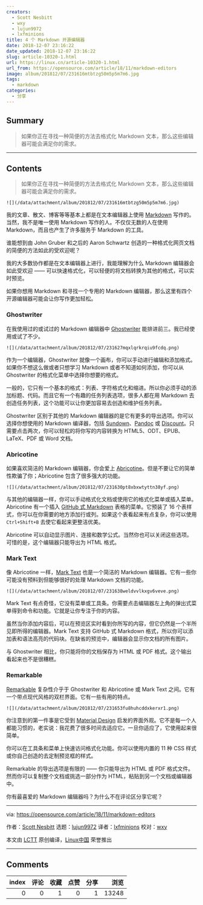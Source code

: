 ```yaml
---
creators:
  - Scott Nesbitt
  - wxy
  - lujun9972
  - lxfminions
title: 4 个 Markdown 开源编辑器
date: 2018-12-07 23:16:22
date_updated: 2018-12-07 23:16:22
slug: article-10320-1.html
url: https://linux.cn/article-10320-1.html
url_from: https://opensource.com/article/18/11/markdown-editors
image: album/201812/07/231616mtbtzg50m5p5m7m6.jpg
tags:
  - markdown
categories:
  - 分享
---
```


## Summary

> 如果你正在寻找一种简便的方法去格式化 Markdown 文本，那么这些编辑器可能会满足你的需求。

***

<!-- more -->

## Contents

> 
> 如果你正在寻找一种简便的方法去格式化 Markdown 文本，那么这些编辑器可能会满足你的需求。
> 
> 
> 

`![](/data/attachment/album/201812/07/231616mtbtzg50m5p5m7m6.jpg)`

我的文章、散文、博客等等基本上都是在文本编辑器上使用 [Markdown](https://en.wikipedia.org/wiki/Markdown) 写作的。当然，我不是唯一使用 Markdown 写作的人。不仅仅无数的人在使用 Markdown，而且也产生了许多服务于 Markdown 的工具。

谁能想到由 John Gruber 和之后的 Aaron Schwartz 创造的一种格式化网页文档的简便的方法如此的受欢迎呢？

我的大多数协作都是在文本编辑器上进行，我能理解为什么 Markdown 编辑器会如此受欢迎 —— 可以快速格式化，可以轻便的将文档转换为其他的格式，可以实时预览。

如果你想用 Markdown 和寻找一个专用的 Markdown 编辑器，那么这里有四个开源编辑器可能会让你写作更加轻松。

### Ghostwriter

在我使用过的或试过的 Markdown 编辑器中 [Ghostwriter](https://wereturtle.github.io/ghostwriter/) 能排进前三。我已经使用或试了不少。

`![](/data/attachment/album/201812/07/231627mqxlqrkrqiu9fcdq.png)`

作为一个编辑器，Ghostwriter 就像一个画布，你可以手动进行编辑和添加格式。如果你不想这么做或者只想学习 Markdown 或者不知道如何添加，你可以从 Ghostwriter 的格式化菜单中选择你想要的格式。

一般的，它只有一个基本的格式：列表、字符格式化和缩进。所以你必须手动的添加标题、代码。而且它有一个有趣的任务列表选项，很多人都在用 Markdown 去创造任务列表，这个功能可以让你更加容易去创造和维护任务列表。

Ghostwriter 区别于其他的 Markdown 编辑器的是它有更多的导出选项。你可以选择你想使用的 Markdown 编译器，包括 [Sundown](https://github.com/vmg/sundown)、[Pandoc](https://pandoc.org) 或 [Discount](https://www.pell.portland.or.us/%7Eorc/Code/discount/)。只需要点击两次，你可以轻松的将你写的内容转换为 HTML5、ODT、EPUB、LaTeX、PDF 或 Word 文档。

### Abricotine

如果喜欢简洁的 Markdown 编辑器，你会爱上 [Abricotine](http://abricotine.brrd.fr/)。但是不要让它的简单性欺骗了你；Abricotine 包含了很多强大的功能。

`![](/data/attachment/album/201812/07/231630pt8xbxwtyttn38yf.png)`

与其他的编辑器一样，你可以手动格式化文档或使用它的格式化菜单或插入菜单。Abricotine 有一个插入 [GitHub 式 Markdown](https://guides.github.com/features/mastering-markdown/) 表格的菜单。它预装了 16 个表样式，你可以在你需要的地方添加行或列。如果这个表看起来有点复杂，你可以使用 `Ctrl+Shift+B` 去使它看起来更整洁优美。

Abricotine 可以自动显示图片、连接和数学公式。当然你也可以关闭这些选项。可惜的是，这个编辑器只能导出为 HTML 格式。

### Mark Text

像 Abricotine 一样，[Mark Text](https://marktext.github.io/website/) 也是一个简洁的 Markdown 编辑器。它有一些你可能没有预料到但能够很好的处理 Markdown 文档的功能。

`![](/data/attachment/album/201812/07/231638weldvvlkxgv6veve.png)`

Mark Text 有点奇怪，它没有菜单或工具条。你需要点击编辑器左上角的弹出式菜单得到命令和功能。它就是让你专注于你的内容。

虽然当你添加内容后，可以在预览区实时看到你所写的内容，但它仍然是一个半所见即所得的编辑器。Mark Text 支持 GitHub 式 Markdown 格式，所以你可以添加表和语法高亮的代码块。在缺省的预览中，编辑器会显示你文档的所有图片。

与 Ghostwriter 相比，你只能将你的文档保存为 HTML 或 PDF 格式。这个输出看起来也不是很糟糕。

### Remarkable

[Remarkable](https://remarkableapp.github.io/) 复杂性介乎于 Ghostwriter 和 Abricotine 或 Mark Text 之间。它有一个带点现代风格的双栏界面。它有一些有用的特点。

`![](/data/attachment/album/201812/07/231653fu8huhcddxkerxr1.png)`

你注意到的第一件事是它受到 [Material Design](https://en.wikipedia.org/wiki/Material_Design) 启发的界面外观。它不是每一个人都能习惯的，老实说：我花费了很多时间去适应它。一旦你适应了，它使用起来很简单。

你可以在工具条和菜单上快速访问格式化功能。你可以使用内置的 11 种 CSS 样式或你自己创造的去定制预览框的样式。

Remarkable 的导出选项是有限的 —— 你只能导出为 HTML 或 PDF 格式文件。然而你可以复制整个文档或挑选一部分作为 HTML，粘贴到另一个文档或编辑器中。

你有最喜爱的 Markdown 编辑器吗？为什么不在评论区分享它呢？

---

via: <https://opensource.com/article/18/11/markdown-editors>

作者：[Scott Nesbitt](https://opensource.com/users/scottnesbitt) 选题：[lujun9972](https://github.com/lujun9972) 译者：[lxfminions](https://github.com/lxfminions) 校对：[wxy](https://github.com/wxy)

本文由 [LCTT](https://github.com/LCTT/TranslateProject) 原创编译，[Linux中国](https://linux.cn/) 荣誉推出

***

## Comments


|   index |   评论 |   收藏 |   点赞 |   分享 |   浏览 |
|--------:|-------:|-------:|-------:|-------:|-------:|
|       0 |      0 |      1 |      0 |      1 |  13248 |
